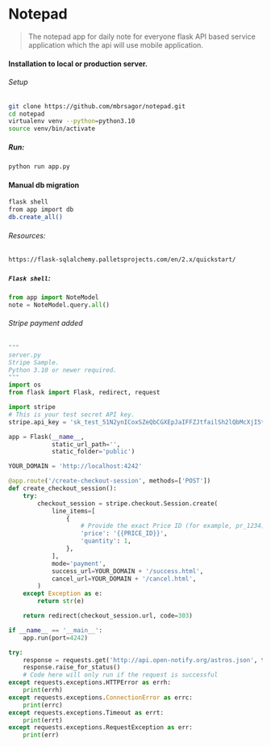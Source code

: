 # Notepad

> The notepad app for daily note for everyone flask API based service application which the api will use mobile application.

#### Installation to local or production server.

###### Setup
```bash
git clone https://github.com/mbrsagor/notepad.git
cd notepad
virtualenv venv --python=python3.10
source venv/bin/activate
```

##### Run:
```bash
python run app.py
```

#### Manual db migration
```bash
flask shell
from app import db
db.create_all() 
```

###### Resources:
```bash
https://flask-sqlalchemy.palletsprojects.com/en/2.x/quickstart/
```

##### ``Flask shell``:
```python
from app import NoteModel
note = NoteModel.query.all()
```

###### Stripe payment added
```python
"""
server.py
Stripe Sample.
Python 3.10 or newer required.
"""
import os
from flask import Flask, redirect, request

import stripe
# This is your test secret API key.
stripe.api_key = 'sk_test_51N2ynICoxSZeQbCGXEpJaIFFZJtfailSh2lQbMcXjI5tFSKS7HWjtawJjqobhqHjpHRK5bQAt1Si8E4zZFyZfuzC00lM275h7a'

app = Flask(__name__,
            static_url_path='',
            static_folder='public')

YOUR_DOMAIN = 'http://localhost:4242'

@app.route('/create-checkout-session', methods=['POST'])
def create_checkout_session():
    try:
        checkout_session = stripe.checkout.Session.create(
            line_items=[
                {
                    # Provide the exact Price ID (for example, pr_1234) of the product you want to sell
                    'price': '{{PRICE_ID}}',
                    'quantity': 1,
                },
            ],
            mode='payment',
            success_url=YOUR_DOMAIN + '/success.html',
            cancel_url=YOUR_DOMAIN + '/cancel.html',
        )
    except Exception as e:
        return str(e)

    return redirect(checkout_session.url, code=303)

if __name__ == '__main__':
    app.run(port=4242)
```


```python
try:
    response = requests.get('http://api.open-notify.org/astros.json', timeout=5)
    response.raise_for_status()
    # Code here will only run if the request is successful
except requests.exceptions.HTTPError as errh:
    print(errh)
except requests.exceptions.ConnectionError as errc:
    print(errc)
except requests.exceptions.Timeout as errt:
    print(errt)
except requests.exceptions.RequestException as err:
    print(err)
```
